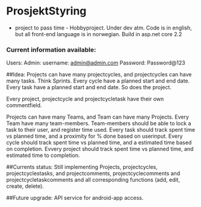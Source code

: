 # ProsjektStyring
- project to pass time - Hobbyproject. Under dev atm. 
Code is in english, but all front-end language is in norwegian. Build in asp.net core 2.2

### Current information available:  ###

Users:
Admin: username: admin@admin.com  Password: Password@123

##Idea:
Projects can have many projectcycles, and projectcycles can have many tasks. Think Sprints.
Every cycle have a planned start and end date. Every task have a planned start and end date. So does the project.

Every project, projectcycle and projectcycletask have their own commentfield.

Projects can have many Teams, and Team can have many Projects. Every Team have many team-members. Team-members should be able to lock a 
task to their user, and register time used.
Every task should track spent time vs planned time, and a proximity for % done based on userinput. 
Every cycle should track spent time vs planned time, and a estimated time based on completion.
Evvery project should track spent time vs planned time, and estimated time to completion.

##Currents status:
Still implementing Projects, projectcycles, projectcyclestasks, and projectcomments, projectcyclecomments and projectcycletaskcomments and
all corresponding functions (add, edit, create, delete).

##Future upgrade:
API service for android-app access.
